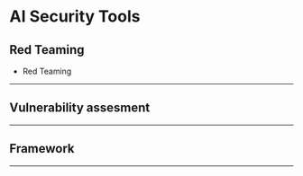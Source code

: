 
# AI Security Tools
## Red Teaming
- Red Teaming
- ---
## Vulnerability assesment 
---
## Framework
---
